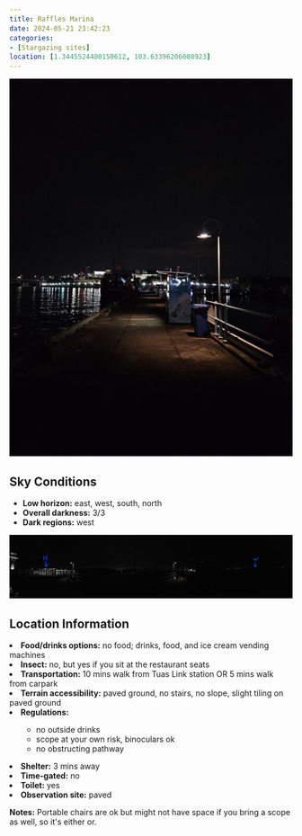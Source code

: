 ```yaml
---
title: Raffles Marina
date: 2024-05-21 23:42:23
categories: 
- [Stargazing sites]
location: [1.3445524400150612, 103.63396206008923]
---
```

<!DOCTYPE html>
<html lang="en">
<head>
    <meta charset="UTF-8">
    <meta name="viewport" content="width=device-width, initial-scale=1.0">
    <title>RafflesMarina</title>
</head>
<body>
    <img src="RafflesMarina/walkway1.jpg" alt="walkway1">
     <div>
        <h2>Sky Conditions</h2>
        <ul>
            <li><strong>Low horizon:</strong> east, west, south, north</li>
            <li><strong>Overall darkness:</strong> 3/3</li>
            <li><strong>Dark regions:</strong> west</li>
        </ul>
        <img src="RafflesMarina/paranoma.jpg" alt="paranoma">
        <h2>Location Information</h2>
            <li><strong>Food/drinks options:</strong> no food; drinks, food, and ice cream vending machines</li>
            <li><strong>Insect:</strong> no, but yes if you sit at the restaurant seats</li>
            <li><strong>Transportation:</strong> 10 mins walk from Tuas Link station OR 5 mins walk from carpark</li>
            <li><strong>Terrain accessibility:</strong> paved ground, no stairs, no slope, slight tiling on paved ground</li>
            <li><strong>Regulations:</strong> 
            <ul><ul>
                  <li>no outside drinks</li>
                  <li>scope at your own risk, binoculars ok</li>
                  <li>no obstructing pathway</li>
            </ul></ul>
            <li><strong>Shelter:</strong> 3 mins away</li>
            <li><strong>Time-gated:</strong> no</li>
            <li><strong>Toilet:</strong> yes</li>
            <li><strong>Observation site:</strong> paved</li>
        </ul>
        <p><strong>Notes:</strong> Portable chairs are ok but might not have space if you bring a scope as well, so it's either or. </p>
    </div>
</body>
</html>

